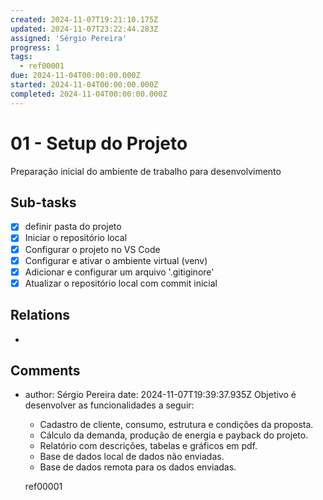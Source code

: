 ```yaml
---
created: 2024-11-07T19:21:10.175Z
updated: 2024-11-07T23:22:44.283Z
assigned: 'Sérgio Pereira'
progress: 1
tags:
  - ref00001
due: 2024-11-04T00:00:00.000Z
started: 2024-11-04T00:00:00.000Z
completed: 2024-11-04T00:00:00.000Z
---
```


# 01 - Setup do Projeto

Preparação inicial do ambiente de trabalho para desenvolvimento

## Sub-tasks

- [x] definir pasta do projeto
- [x] Iniciar o repositório local
- [x] Configurar o projeto no VS Code
- [x] Configurar e ativar o ambiente virtual (venv)
- [x] Adicionar e configurar um arquivo '.gitiginore'
- [x] Atualizar o repositório local com commit inicial

## Relations

- [](.md)

## Comments

- author: Sérgio Pereira
  date: 2024-11-07T19:39:37.935Z
  Objetivo é desenvolver as funcionalidades a seguir:
  - Cadastro de cliente, consumo, estrutura e condições da proposta.
  - Cálculo da demanda, produção de energia e payback do projeto.
  - Relatório com descrições, tabelas e gráficos em pdf.
  - Base de dados local de dados não enviadas.
  - Base de dados remota para os dados enviadas.
  
  ref00001
